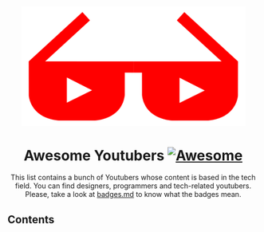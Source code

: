 <div align="center">
	<div>
		<img width="450" src="media/logo.svg" alt="Awesome Youtubers">
	</div>
  	<h1>
    		Awesome Youtubers
		<a href="https://awesome.re">
			<img src="https://awesome.re/badge-flat2.svg" alt="Awesome">
		</a>
  	</h1>
	<p>
		This list contains a bunch of Youtubers whose content is based in the tech field. You can find designers, programmers and tech-related youtubers. Please, take a 		look at <a href="https://github.com/JoseDeFreitas/awesome-youtubers/blob/master/badges.md">badges.md</a> to know what the badges mean.
	</p>
</div>

## Contents
